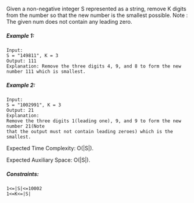 Given a non-negative integer S represented as a string, remove K digits from the number so that the new number is the smallest possible.
Note : The given num does not contain any leading zero.

##### Example 1:

```
Input:
S = "149811", K = 3
Output: 111
Explanation: Remove the three digits 4, 9, and 8 to form the new number 111 which is smallest.
```

##### Example 2:

```
Input:
S = "1002991", K = 3
Output: 21
Explanation: 
Remove the three digits 1(leading one), 9, and 9 to form the new number 21(Note
that the output must not contain leading zeroes) which is the smallest.
```

Expected Time Complexity: O(|S|).

Expected Auxiliary Space: O(|S|).

##### Constraints:

```
1<=|S|<=10002
1<=K<=|S|
```

